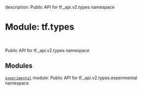 description: Public API for tf._api.v2.types namespace

<div itemscope itemtype="http://developers.google.com/ReferenceObject">
<meta itemprop="name" content="tf.types" />
<meta itemprop="path" content="Stable" />
</div>

# Module: tf.types

<!-- Insert buttons and diff -->

<table class="tfo-notebook-buttons tfo-api nocontent" align="left">

</table>



Public API for tf._api.v2.types namespace



## Modules

[`experimental`](../tf/types/experimental.md) module: Public API for tf._api.v2.types.experimental namespace

